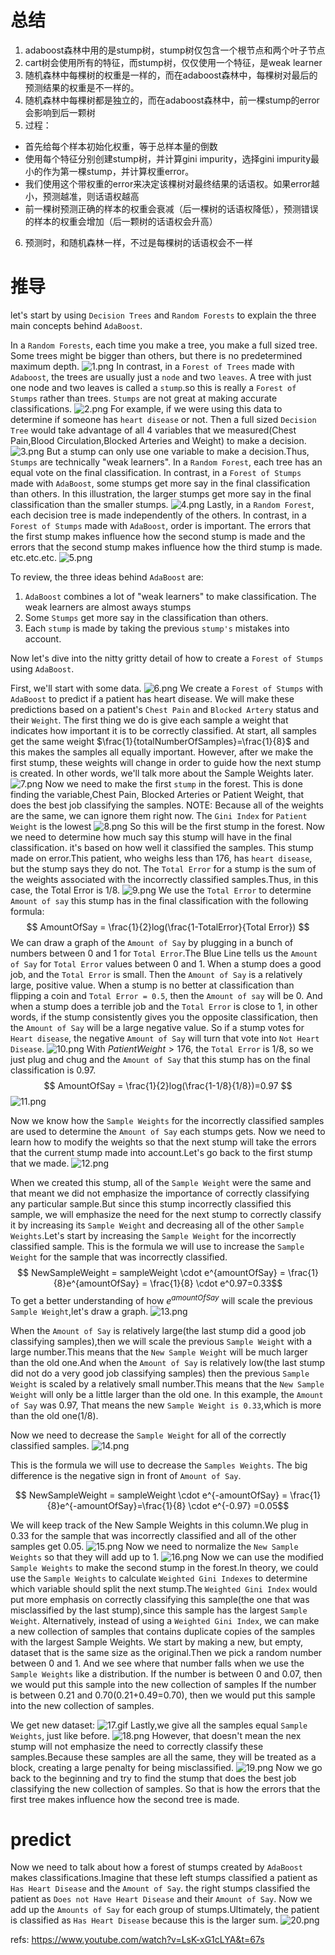 # 总结

1. adaboost森林中用的是stump树，stump树仅包含一个根节点和两个叶子节点
2. cart树会使用所有的特征，而stump树，仅仅使用一个特征，是weak learner
3. 随机森林中每棵树的权重是一样的，而在adaboost森林中，每棵树对最后的预测结果的权重是不一样的。
4. 随机森林中每棵树都是独立的，而在adaboost森林中，前一棵stump的error会影响到后一颗树
5. 过程：
  - 首先给每个样本初始化权重，等于总样本量的倒数
  - 使用每个特征分别创建stump树，并计算gini impurity，选择gini impurity最小的作为第一棵stump，并计算权重error。
  - 我们使用这个带权重的error来决定该棵树对最终结果的话语权。如果error越小，预测越准，则话语权越高
  - 前一棵树预测正确的样本的权重会衰减（后一棵树的话语权降低），预测错误的样本的权重会增加（后一颗树的话语权会升高）
6. 预测时，和随机森林一样，不过是每棵树的话语权会不一样

# 推导
let's start by using `Decision Trees` and `Random Forests` to explain the three main concepts behind `AdaBoost`.

In a `Random Forests`, each time you make a tree, you make a full sized tree. Some trees might be bigger than others, but there is no predetermined maximum depth.
![1.png](1.png)
In contrast, in a `Forest of Trees` made with `Adaboost`, the trees are usually just a `node` and two `leaves`. A tree with just one node and two leaves is called a `stump`.so this is really a `Forest of Stumps` rather than trees. `Stumps` are not great at making accurate classifications.
![2.png](2.png)
For example, if we were using this data to determine if someone has `heart disease` or not. Then a full sized `Decision Tree` would take advantage of all 4 variables that we measured(Chest Pain,Blood Circulation,Blocked Arteries and Weight) to make a decision.
![3.png](3.png)
But a stump can only use one variable to make a decision.Thus, `Stumps` are technically "weak learners".
In a `Random Forest`, each tree has an equal vote on the final classification. In contrast, in a `Forest of Stumps` made with `AdaBoost`, some stumps get more say in the final classification than others. In this illustration, the larger stumps get more say in the final classification than the smaller stumps.
![4.png](4.png)
Lastly, in a `Random Forest`, each decision tree is made independently of the others. In contrast, in a `Forest of Stumps` made with `AdaBoost`, order is important. The errors that the first stump makes influence how the second stump is made and the errors that the second stump makes influence how the third stump is made. etc.etc.etc.
![5.png](5.png)

To review, the three ideas behind `AdaBoost` are:

1. `AdaBoost` combines a lot of "weak learners" to make classification. The weak learners are almost aways stumps
2. Some `Stumps` get more say in the classification than others.
3. Each `stump` is made by taking the previous `stump's` mistakes into account.


Now let's dive into the nitty gritty detail of how to create a `Forest of Stumps` using `AdaBoost`.

First, we'll start with some data.
![6.png](6.png)
We create a `Forest of Stumps` with `AdaBoost` to predict if a patient has heart disease. We will make these predictions based on a patient's `Chest Pain` and `Blocked Artery` status and their `Weight`.
The first thing we do is give each sample a weight that indicates how important it is to be correctly classified. At start, all samples get the same weight $\frac{1}{totalNumberOfSamples}=\frac{1}{8}$ and this makes the samples all equally important.
However, after we make the first stump, these weights will change in order to guide how the next stump is created. In other words, we'll talk more about the Sample Weights later.
![7.png](7.png)
Now we need to make the first `stump` in the forest. This is done finding the variable,Chest Pain, Blocked Arteries or Patient Weight, that does the best job classifying the samples.
NOTE: Because all of the weights are the same, we can ignore them right now.
The `Gini Index` for `Patient Weight` is the lowest
![8.png](8.png)
So this will be the first stump in the forest. Now we need to determine how much say this stump will have in the final classification. it's based on how well it classified the samples. This stump made on error.This patient, who weighs less than 176, has `heart disease`, but the stump says they do not. The `Total Error` for a stump is the sum of the weights associated with the incorrectly classified samples.Thus, in this case, the Total Error is 1/8.
![9.png](9.png)
We use the `Total Error` to determine `Amount of say` this stump has in the final classification with the following formula:
$$ AmountOfSay = \frac{1}{2}log(\frac{1-TotalError}{Total Error}) $$
We can draw a graph of the `Amount of Say` by plugging in a bunch of numbers between 0 and 1 for `Total Error`.The Blue Line tells us the `Amount of Say` for `Total Error` values between 0 and 1. When a stump does a good job, and the `Total Error` is small. Then the `Amount of Say` is a relatively large, positive value. When a stump is no better at classification than flipping a coin and `Total Error = 0.5`, then the `Amount of say` will be 0. And when a stump does a terrible job and the `Total Error` is close to 1, in other words, if the stump consistently gives you the opposite classification, then the `Amount of Say` will be a large negative value. So if a stump votes for `Heart disease`, the negative `Amount of Say` will turn that vote into `Not Heart Disease`.
![10.png](10.png)
With $Patient Weight > 176$, the `Total Error` is 1/8, so we just plug and chug and the `Amount of Say` that this stump has on the final classification is 0.97.
$$ AmountOfSay = \frac{1}{2}log(\frac{1-1/8}{1/8})=0.97 $$
![11.png](11.png)

Now we know how the `Sample Weights` for the incorrectly classified samples are used to determine the `Amount of Say` each stumps gets.
Now we need to learn how to modify the weights so that the next stump will take the errors that the current stump made into account.Let's go back to the first stump that we made.
![12.png](12.png)


When we created this stump, all of the `Sample Weight` were the same and that meant we did not emphasize the importance of correctly classifying any particular sample.But since this stump incorrectly classified this sample, we will emphasize the need for the next stump to correctly classify it by increasing its `Sample Weight` and decreasing all of the other `Sample Weights`.Let's start by increasing the `Sample Weight` for the incorrectly classified sample.
This is the formula we will use to increase the `Sample Weight` for the sample that was incorrectly classified.
$$ NewSampleWeight = sampleWeight \cdot e^{amountOfSay}  = \frac{1}{8}e^{amountOfSay} = \frac{1}{8} \cdot e^0.97=0.33$$
To get a better understanding of how $e^{amountOfSay}$ will scale the previous `Sample Weight`,let's draw a graph.
![13.png](13.png)


When the `Amount of Say` is relatively large(the last stump did a good job classifying samples),then we will scale the previous `Sample Weight` with a large number.This means that the `New Sample Weight` will be much larger than the old one.And when the `Amount of Say` is relatively low(the last stump did not do a very good job classifying samples) then the previous `Sample Weight` is scaled by a relatively small number.This means that the `New Sample Weight` will only be a little larger than the old one.
In this example, the `Amount of Say` was 0.97, That means the new `Sample Weight is 0.33`,which is more than the old one(1/8).


Now we need to decrease the `Sample Weight` for all of the correctly classified samples.
![14.png](14.png)

This is the formula we will use to decrease the `Samples Weights`. The big difference is the negative sign in front of `Amount of Say`.

$$ NewSampleWeight = sampleWeight \cdot e^{-amountOfSay} = \frac{1}{8}e^{-amountOfSay}=\frac{1}{8} \cdot e^{-0.97} =0.05$$

We will keep track of the New Sample Weights in this column.We plug in 0.33 for the sample that was incorrectly classified and all of the other samples get 0.05.
![15.png](15.png)
Now we need to normalize the `New Sample Weights` so that they will add up to 1.
![16.png](16.png)
Now we can use the modified `Sample Weights` to make the second stump in the forest.In theory, we could use the `Sample Weights` to calculate `Weighted Gini Indexes` to determine which variable should split the next stump.The `Weighted Gini Index` would put more emphasis on correctly classifying this sample(the one that was misclassified by the last stump),since this sample has the largest `Sample Weight`.
Alternatively, instead of using a `Weighted Gini Index`, we can make a new collection of samples that contains duplicate copies of the samples with the largest Sample Weights.
We start by making a new, but empty, dataset that is the same size as the original.Then we pick a random number between 0 and 1. And we see where that number falls when we use the `Sample Weights` like a distribution.
If the number is between 0 and 0.07, then we would put this sample into the new collection of samples
If the number is between 0.21 and 0.70(0.21+0.49=0.70), then we would put this sample into the new collection of samples.

We get new dataset:
![17.gif](17.gif)
Lastly,we give all the samples equal `Sample Weights`, just like before.
![18.png](18.png)
However, that doesn't mean the nex stump will not emphasize the need to correctly classify these samples.Because these samples are all the same, they will be treated as a block, creating a large penalty for being misclassified.
![19.png](19.png)
Now we go back to the beginning and try to find the stump that does the best job classifying the new collection of samples. So that is how the errors that the first tree makes influence how the second tree is made.

# predict
Now we need to talk about how a forest of stumps created by `AdaBoost` makes classifications.Imagine that these left stumps classified a patient as `Has Heart Disease` and the `Amount of Say`. the right stumps classified the patient as `Does not Have Heart Disease` and their `Amount of Say`. Now we add up the `Amounts of Say` for each group of stumps.Ultimately, the patient is classified as `Has Heart Disease` because this is the larger sum.
![20.png](20.png)








































refs:
https://www.youtube.com/watch?v=LsK-xG1cLYA&t=67s